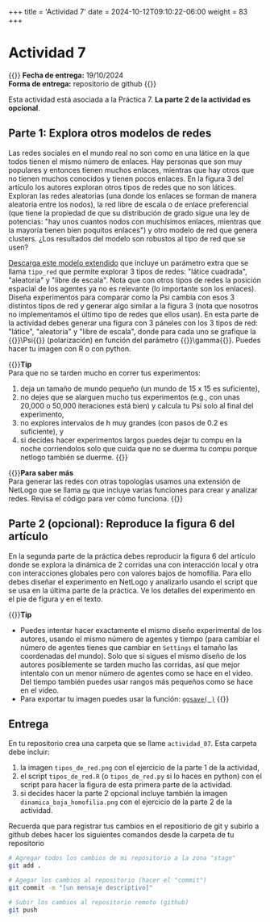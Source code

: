 +++
title = 'Actividad 7'
date = 2024-10-12T09:10:22-06:00
weight = 83
+++

# Actividad 7

{{<hint info>}}
**Fecha de entrega:** 19/10/2024  
**Forma de entrega:** repositorio de github
{{</hint>}}

Esta actividad está asociada a la Práctica 7. **La parte 2 de la actividad es opcional**. 

## Parte 1: Explora otros modelos de redes

Las redes sociales en el mundo real no son como en una látice en la que todos tienen el mismo número de enlaces. Hay personas que son muy populares y entonces tienen muchos enlaces, mientras que hay otros que no tienen muchos conocidos y tienen pocos enlaces. En la figura 3 del artículo los autores exploran otros tipos de redes que no son látices. Exploran las redes aleatorias (una donde los enlaces se forman de manera aleatoria entre los nodos), la red libre de escala o de enlace preferencial (que tiene la propiedad de que su distribución de grado sigue una ley de potencias: "hay unos cuantos nodos con muchísimos enlaces, mientras que la mayoría tienen bien poquitos enlaces") y otro modelo de red que genera clusters. ¿Los resultados del modelo son robustos al tipo de red que se usen?

<a href="/curso_MBA/netlogo/polarizacion_extension_redes.nlogo" download>Descarga este modelo extendido</a> que incluye un parámetro extra que se llama `tipo_red` que permite explorar 3 tipos de redes: "látice cuadrada", "aleatoria" y "libre de escala". Nota que con otros tipos de redes la posición espacial de los agentes ya no es relevante (lo importante son los enlaces). Diseña experimentos para comparar como la Psi cambia con esos 3 distintos tipos de red y generar algo similar a la figura 3 (nota que nosotros no implementamos el último tipo de redes que ellos usan). En esta parte de la actividad debes generar una figura con 3 páneles con los 3 tipos de red: "látice", "aleatoria" y "libre de escala", donde para cada uno se grafique la {{<katex>}}\Psi{{</katex>}} (polarización) en función del parámetro {{<katex>}}\gamma{{</katex>}}. Puedes hacer tu imagen con R o con python.

{{<hint info>}}**Tip**  
Para que no se tarden mucho en correr tus experimentos:

1. deja un tamaño de mundo pequeño (un mundo de 15 x 15 es suficiente), 
2. no dejes que se alarguen mucho tus experimentos (e.g., con unas 20,000 o 50,000 iteraciones está bien) y calcula tu Psi solo al final del experimento,
3. no explores intervalos de h muy grandes (con pasos de 0.2 es suficiente), y
4. si decides hacer experimentos largos puedes dejar tu compu en la noche corriendolos solo que cuida que no se duerma tu compu porque netlogo también se duerme.
{{</hint>}}

{{<hint info>}}**Para saber más**  
Para generar las redes con otras topologías usamos una extensión de NetLogo que se llama [`nw`](https://ccl.northwestern.edu/netlogo/docs/nw.html) que incluye varias funciones para crear y analizar redes. Revisa el código para ver cómo funciona. 
{{</hint>}}


## Parte 2 (opcional): Reproduce la figura 6 del artículo

En la segunda parte de la práctica debes reproducir la figura 6 del artículo donde se explora la dinámica de 2 corridas una con interacción local y otra con interacciones globales pero con valores bajos de homofilia. Para ello debes diseñar el experimento en NetLogo y analizarlo usando el script que se usa en la última parte de la práctica. Ve los detalles del experimento en el pie de figura y en el texto. 

{{<hint info>}}**Tip**  
- Puedes intentar hacer exactamente el mismo diseño experimental de los autores, usando el mismo número de agentes y tiempo (para cambiar el número de agentes tienes que cambiar en `Settings` el tamaño las coordenadas del mundo). Solo que si sigues el mismo diseño de los autores posiblemente se tarden mucho las corridas, así que mejor intentalo con un menor número de agentes como se hace en el video. Del tiempo también puedes usar rangos más pequeños como se hace en el video. 
- Para exportar tu imagen puedes usar la función: [`ggsave( )`](https://ggplot2.tidyverse.org/reference/ggsave.html)
{{</hint>}}

## Entrega

En tu repositorio crea una carpeta que se llame `actividad_07`. Esta carpeta debe incluir:

1. la imagen `tipos_de_red.png` con el ejercicio de la parte 1 de la actividad, 
2. el script `tipos_de_red.R` (o `tipos_de_red.py` si lo haces en python) con el script para hacer la figura de esta primera parte de la actividad.
3. si decides hacer la parte 2 opcional incluye también la imagen `dinamica_baja_homofilia.png` con el ejercicio de la parte 2 de la actividad.

Recuerda que para registrar tus cambios en el repositiorio de git y subirlo a github debes hacer los siguientes comandos desde la carpeta de tu repositorio

``` bash
# Agregar todos los cambios de mi repositorio a la zona "stage"
git add .

# Agegar los cambios al repositorio (hacer el "commit")
git commit -m "[un mensaje descriptivo]"

# Subir los cambios al repositorio remoto (github)
git push
```
